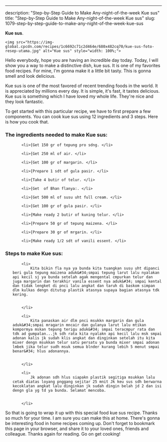 ---
description: "Step-by-Step Guide to Make Any-night-of-the-week Kue sus"
title: "Step-by-Step Guide to Make Any-night-of-the-week Kue sus"
slug: 1079-step-by-step-guide-to-make-any-night-of-the-week-kue-sus

<p>
	<strong>Kue sus</strong>. 
	
</p>
<p>
	
	<img src="https://img-global.cpcdn.com/recipes/1c6692c71c2d464e/680x482cq70/kue-sus-foto-resep-utama.jpg" alt="Kue sus" style="width: 100%;">
	
	
</p>
<p>
	Hello everybody, hope you are having an incredible day today. Today, I will show you a way to make a distinctive dish, kue sus. It is one of my favorites food recipes. For mine, I'm gonna make it a little bit tasty. This is gonna smell and look delicious.
</p>
	
<p>
	
</p>
<p>
	Kue sus is one of the most favored of recent trending foods in the world. It is appreciated by millions every day. It is simple, it's fast, it tastes delicious. Kue sus is something which I have loved my whole life. They're nice and they look fantastic.
</p>

<p>
To get started with this particular recipe, we have to first prepare a few components. You can cook kue sus using 12 ingredients and 3 steps. Here is how you cook that.
</p>

<h3>The ingredients needed to make Kue sus:</h3>

<ol>
	
		<li>{Get 150 gr of tepung pro sdng. </li>
	
		<li>{Get 250 ml of air. </li>
	
		<li>{Get 100 gr of margarin. </li>
	
		<li>{Prepare 1 sdt of gula pasir. </li>
	
		<li>{Take 4 butir of telur. </li>
	
		<li>{Get  of Bhan flanya:. </li>
	
		<li>{Get 500 ml of susu uht full cream. </li>
	
		<li>{Get 100 gr of gula pasir. </li>
	
		<li>{Make ready 2 butir of kuning telur. </li>
	
		<li>{Prepare 50 gr of tepung maizena. </li>
	
		<li>{Prepare 30 gr of mrgarin. </li>
	
		<li>{Make ready 1/2 sdt of vanili essent. </li>
	
</ol>
<p>
	
</p>

<h3>Steps to make Kue sus:</h3>

<ol>
	
		<li>
			Kita bikin fla nya ya bunda kita tuangkan susu uht dipanci beri gula tepung maizena aduk&#34;smpai tepung larut lalu nyalakan api kecil sj ya bunda setelah agak mengental cmpurkan telur dan juga margarin dan terakhir vanila essent nya aduk&#34; smpai kental dan tidak lengket di pnci lalu angkat dan taruh di baskom simpan dlm kulkas dengn ditutup plastik atasnya supaya bagian atasnya tdk kering.
			
			
		</li>
	
		<li>
			Kita panaskan air dlm pnci msukkn margarin dan gula aduk&#34;smpai mragarin mncair dan gulanya larut lalu mtikan kompormya mskan tepung terigu aduk&#34; smpai teracmpur rata dan tdk ad gumpalan...jk sdh rata kita nyalakn api kecil lalu msk smpai adonan kalis jk sudah klis angkat dan dinginkan setelah itu kita mixer dengn msukkan telur satu persatu ya bunda mixer smpai adonan lmbek jika telur sudh msuk semua blnder kurang lebih 5 menut smpai benar&#34; hlus adonannya.
			
			
		</li>
	
		<li>
			Jk adonan sdh hlus siapakn plastik segitiga msukkan lalu cetak diatas loyang pnggang sejitar 25 mnit Jk keu sus sdh berwarna kecoklatan angkat lalu dinginkan jk sudah dingin belah jd 2 dan isi dengn gla yg td ya bunda. Selamat mencoba.
			
			
		</li>
	
</ol>

<p>
	
</p>

<p>
	So that is going to wrap it up with this special food kue sus recipe. Thanks so much for your time. I am sure you can make this at home. There's gonna be interesting food in home recipes coming up. Don't forget to bookmark this page in your browser, and share it to your loved ones, friends and colleague. Thanks again for reading. Go on get cooking!
</p>
